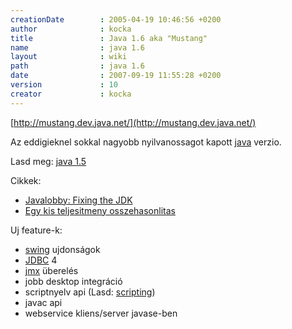 ```yaml
---
creationDate        : 2005-04-19 10:46:56 +0200 
author              : kocka 
title               : Java 1.6 aka "Mustang" 
name                : java 1.6 
layout              : wiki 
path                : java 1.6 
date                : 2007-09-19 11:55:28 +0200 
version             : 10 
creator             : kocka 
---
```

[http://mustang.dev.java.net/](http://mustang.dev.java.net/)

Az eddigieknel sokkal nagyobb nyilvanossagot kapott [java](java.html) verzio.

Lasd meg: [java 1.5](java%201.5.html)

Cikkek:

*   [Javalobby: Fixing the JDK](http://www.javalobby.org/articles/fixing-the-jdk/)
*   [Egy kis teljesitmeny osszehasonlitas](http://jroller.com/page/dgilbert?entry=is_java_se_1_6)

Uj feature-k:

*   [swing](Swing.html) ujdonságok
*   [JDBC](JDBC.html) 4
*   [jmx](JMX.html) überelés
*   jobb desktop integráció
*   scriptnyelv api (Lasd: [scripting](scripting.html))
*   javac api
*   webservice kliens/server javase-ben
 


